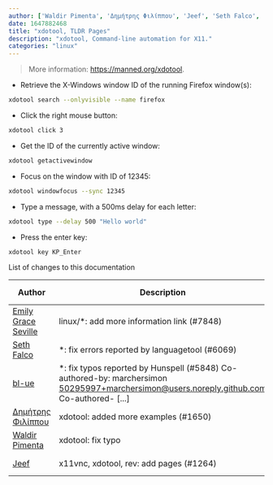 ```yaml
---
author: ['Waldir Pimenta', 'Δημήτρης Φιλίππου', 'Jeef', 'Seth Falco', 'Emily Grace Seville', 'bl-ue']
date: 1647882468
title: "xdotool, TLDR Pages"
description: "xdotool, Command-line automation for X11."
categories: "linux"
---
```

> More information: <https://manned.org/xdotool>.

- Retrieve the X-Windows window ID of the running Firefox window(s):

```bash
xdotool search --onlyvisible --name firefox
```

- Click the right mouse button:

```bash
xdotool click 3
```

- Get the ID of the currently active window:

```bash
xdotool getactivewindow
```

- Focus on the window with ID of 12345:

```bash
xdotool windowfocus --sync 12345
```

- Type a message, with a 500ms delay for each letter:

```bash
xdotool type --delay 500 "Hello world"
```

- Press the enter key:

```bash
xdotool key KP_Enter
```
List of changes to this documentation


Author | Description | ISO 8601 Date | GitHub link
------|-----|-----|-----
[Emily Grace Seville](mailto:emilyseville7cf@gmail.com) | linux/*: add more information link (#7848) | 2022-03-21T18:07:48 | [4659bcb243ac](https://github.com/tldr-pages/tldr/commit/4659bcb243ac572c9e0c95117097801f1e62bda4)
[Seth Falco](mailto:seth@falco.fun) | *: fix errors reported by languagetool (#6069) | 2021-08-15T19:59:09 | [3e4c519004a4](https://github.com/tldr-pages/tldr/commit/3e4c519004a471c861cdc609fd7239ee3355671c)
[bl-ue](mailto:54780737+bl-ue@users.noreply.github.com) | *: fix typos reported by Hunspell (#5848) Co-authored-by: marchersimon <50295997+marchersimon@users.noreply.github.com> Co-authored- [...] | 2021-05-20T22:13:41 | [8ebd171d6f00](https://github.com/tldr-pages/tldr/commit/8ebd171d6f001698709fefc02b1fd5cc9f3a99c4)
[Δημήτρης Φιλίππου](mailto:p3160253@dias.aueb.gr) | xdotool: added more examples (#1650) | 2017-11-26T10:47:45 | [d6e9cf00928c](https://github.com/tldr-pages/tldr/commit/d6e9cf00928c186d9a306d2e2fe59488731e6ec4)
[Waldir Pimenta](mailto:waldyrious@gmail.com) | xdotool: fix typo | 2017-04-15T00:08:36 | [09837acac5c0](https://github.com/tldr-pages/tldr/commit/09837acac5c05d75bd5fd39602894b687bf1b52a)
[Jeef](mailto:jeeftor@users.noreply.github.com) | x11vnc, xdotool, rev: add pages (#1264) | 2017-02-21T04:52:56 | [8fdc908325c5](https://github.com/tldr-pages/tldr/commit/8fdc908325c52c333fc3652a3afd38a54cff21b7)

